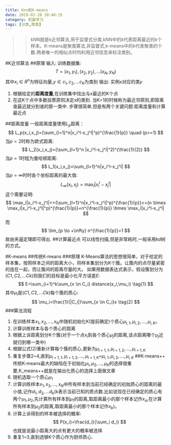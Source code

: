 ```yaml
---
title: Knn和K-means
date: 2019-02-28 10:48:15
category: 机器学习
tags: [分类,聚类]
---
```

>>kNN就是k近邻算法,用于监督式分类,kNN中的k代表距离最近的k个样本。K-means是聚类算法,非监督式,k-means中的k代表聚类的个数.两者唯一的相似点时均利用近邻信息来标注类别。

#K近邻算法
##原理
输入: 训练数据集:
$$
T={(x_1,y_1),(x_2,y_2),...(x_N,y_N)}
$$
其中$x_i \in R^n$为特征向量,$y \in {c_1,c_2,...c_K}$为类别
输出: 实例$x$对应的类$y$
1. 根据给定的**距离度量**,在训练集中找出与$x$最近的K个点
2. 在这K个点中多数投票原则决定$x$的类别.
当K=1的时候称为最近邻原则,即距离谁最近就分到谁的那一类中.
步骤很简单,但是有两个关键问题:距离度量和计算最近点

##距离度量
一般距离度量使用$L_p$距离：
$$
L_p(x_i,x_j)=(\sum_{l=1}^n|x_i^l-x_j^l|^p)^{\frac{1}{p}} \quad (p>=1)
$$
当$p=2$时称为欧式距离:
$$
L_2(x_i,x_j)=(\sum_{l=1}^n |x_i^l-x_j^l|^2)^{\frac{1}{2}}
$$
当$p=1$时程为曼哈顿距离:
$$
L_1(x_i,x_j)=\sum_{l=1}^n|x_i^l-x_j^l|
$$
当$p=\infty$时时各个坐标距离的最大值:
$$
L_{\infty}(x_i,x_j)=\max_l|x_i^l-x_j^l|
$$
这个需要证明:
$$
\max_l|x_i^l-x_j^l|<=(\sum_{l=1}^n|x_i^l-x_j^l|^p)^{\frac{1}{p}}<=(n \times \max_l|x_i^l-x_j^l|^p)^{\frac{1}{p}}=n^{\frac{1}{p}} \times \max_l|x_i^l-x_j^l|
$$
而
$$
\lim_{p \to +\infty} n^{\frac{1}{p}}=1
$$
故由夹逼定理即可得出.
##计算最近点
可以线性扫描,但是非常耗时,一般采用$kd$树的方式。 

#K-means
##传统K-means
###原理
K-Means算法的思想很简单，对于给定的样本集，按照样本之间的距离大小，将样本集划分为K个簇。让簇内的点尽量紧密的连在一起，而让簇间的距离尽量的大。
如果用数据表达式表示，假设簇划分为$(C1,C2,...Ck)$则我们的目标是最小化平方误差$E$:
$$
E=\sum_{i=1}^k\sum_{x \in C_i} distance(x_i,\mu_i) \tag{1}
$$
其中$\mu_i$是$(C1,C2,...Ck)$每个簇的质心:
$$
\mu_i=\frac{1}{|C_i|}\sum_{x \in C_i}x \tag{2}
$$
###算法流程
1. 在训练样本${x_1,x_2,...,x_N}$中随机初始化K(提前确定)个质心$\mu_{i,1},\mu_{i,2},...,\mu_{i,K}$。
2. 计算训练样本与各个质心的距离
3. 根据上诉距离划分K个簇(对于一个点$x_i$到各个质心$\mu_j$的距离,该点距离哪个$\mu_j$近就归到哪一类中)
4. 根据公式(2)重新计算每个簇的质心,更新为$\mu_{i+1,1},\mu_{i+1,2},...,\mu_{i+1,K}$
5. 重复步骤2~4,直到$\mu_{i+1,1},\mu_{i+1,2},...,\mu_{i+1,K}$=$\mu_{i,1},\mu_{i,2},...,\mu_{i,K}$
##K-means++
传统K-means最大的缺陷在于初始化$\mu_1,\mu_2,...,\mu_K$的选择很重要,K_means++就是在输出化质心的选择上面做文章
1. 随机选取一个质心$\mu_1$
2. 计算训练样本${x_1,x_2,...,x_N}$中所有样本到当前已经确定的初始质心的距离的最小值,记作$d_1,d_2,...d_k$(k表示当前已知的质点数.比如说现在已经确定的质心有两个$\mu_1,\mu_2$,先计算所有样本到$\mu_1$的距离,取距离最小的那个样本记作$x_a$,在计算所有样本到$\mu_2$的距离,取距离最小的那个样本记作$x_b$)。
3. 计算上诉得到的样本被选择的概率:
$$
P(x_i)=\frac{d_i}{\sum_i d_i}
$$
也就是说最小距离大的点有更大的概率被选择
4. 重复1~3,直到选够K个质心作为厨师质心.